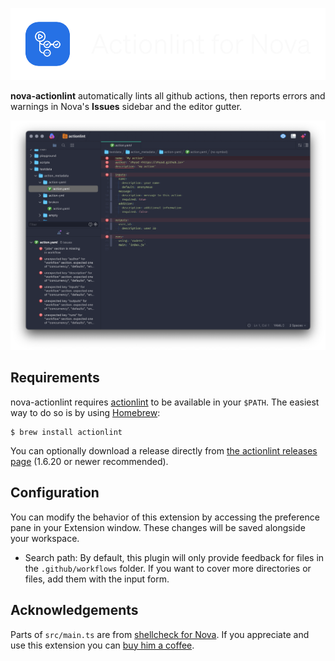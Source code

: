 <p align="center">
  <picture>
    <source media="(prefers-color-scheme: light)" srcset="https://raw.githubusercontent.com/jbergstroem/nova-actionlint/main/actionlint.novaextension/logo-light-mode.png">
    <img width="540" alt="Actionlint for Nova" src="https://raw.githubusercontent.com/jbergstroem/nova-actionlint/main/actionlint.novaextension/logo-dark-mode.png">
  </picture>
</p>

**nova-actionlint** automatically lints all github actions, then reports errors and warnings in Nova's **Issues** sidebar and the editor gutter.

![A screenshot of Actionlint output from the actionlint test repository](https://raw.githubusercontent.com/jbergstroem/nova-actionlint/main/actionlint.novaextension/screenshot.png)

## Requirements

nova-actionlint requires [actionlint][actionlint] to be available in your `$PATH`. The easiest way to do so is by using [Homebrew][brew]:

```shell
$ brew install actionlint
```

You can optionally download a release directly from [the actionlint releases page][actionlint-releases] (1.6.20 or newer recommended).

## Configuration

You can modify the behavior of this extension by accessing the preference pane in your Extension window. These changes
will be saved alongside your workspace.

- Search path: By default, this plugin will only provide feedback for files in the `.github/workflows` folder. If you want to cover more directories or files, add them with the input form.

## Acknowledgements

Parts of `src/main.ts` are from [shellcheck for Nova][nova-shellcheck]. If you appreciate and use this extension you can
[buy him a coffee][olly-coffee].

[actionlint]: https://github.com/rhysd/actionlint
[actionlint-releases]: https://github.com/rhysd/actionlint/releases
[brew]: https://brew.sh
[nova-shellcheck]: https://github.com/olly/nova-shellcheck
[olly-coffee]: https://www.buymeacoffee.com/ollylegg
